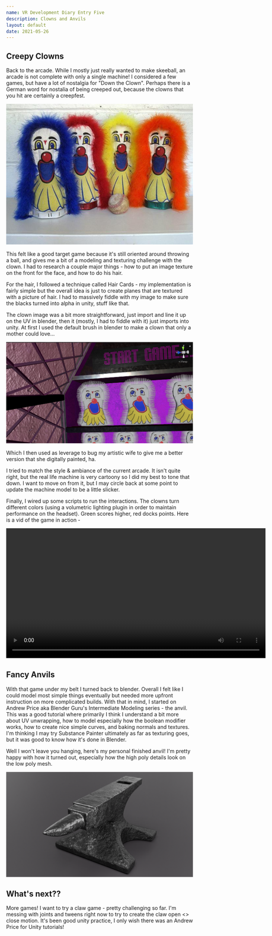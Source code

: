 ```yaml
---
name: VR Development Diary Entry Five
description: Clowns and Anvils
layout: default
date: 2021-05-26
---
```


## Creepy Clowns

Back to the arcade. While I mostly just really wanted to make skeeball, an arcade is not complete with only a single machine! I considered a few games, but have a lot of nostalgia for "Down the Clown". Perhaps there is a German word for nostalia of being creeped out, because the clowns that you hit are certainly a creepfest.

![clowns](/assets/vr/clowns.jpg)

This felt like a good target game because it's still oriented around throwing a ball, and gives me a bit of a modeling and texturing challenge with the clown. I had to research a couple major things - how to put an image texture on the front for the face, and how to do his hair. 

For the hair, I followed a technique called Hair Cards - my implementation is fairly simple but the overall idea is just to create planes that are textured with a picture of hair. I had to massively fiddle with my image to make sure the blacks turned into alpha in unity, stuff like that. 

The clown image was a bit more straightforward, just import and line it up on the UV in blender, then it (mostly, I had to fiddle with it) just imports into unity. At first I used the default brush in blender to make a clown that only a mother could love...

![my crappy clown](/assets/vr/my-clowns.png)

Which I then used as leverage to bug my artistic wife to give me a better version that she digitally painted, ha. 

I tried to match the style & ambiance of the current arcade. It isn't quite right, but the real life machine is very cartoony so I did my best to tone that down. I want to move on from it, but I may circle back at some point to update the machine model to be a little slicker. 

Finally, I wired up some scripts to run the interactions. The clowns turn different colors (using a volumetric lighting plugin in order to maintain performance on the headset). Green scores higher, red docks points. Here is a vid of the game in action - 

<video controls width='700'>
    <source src="/assets/vr/clown-game.mp4">
</video>

## Fancy Anvils

With that game under my belt I turned back to blender. Overall I felt like I could model most simple things eventually but needed more upfront instruction on more complicated builds. With that in mind, I started on Andrew Price aka Blender Guru's Intermediate Modeling series - the anvil. This was a good tutorial where primarily I think I understand a bit more about UV unwrapping, how to model especially how the boolean modifier works, how to create nice simple curves, and baking normals and textures. I'm thinking I may try Substance Painter ultimately as far as texturing goes, but it was good to know how it's done in Blender.

Well I won't leave you hanging, here's my personal finished anvil! I'm pretty happy with how it turned out, especially how the high poly details look on the low poly mesh.

![anvil](/assets/vr/anvil.png)

## What's next??

More games! I want to try a claw game - pretty challenging so far. I'm messing with joints and tweens right now to try to create the claw open <> close motion. It's been good unity practice, I only wish there was an Andrew Price for Unity tutorials!

